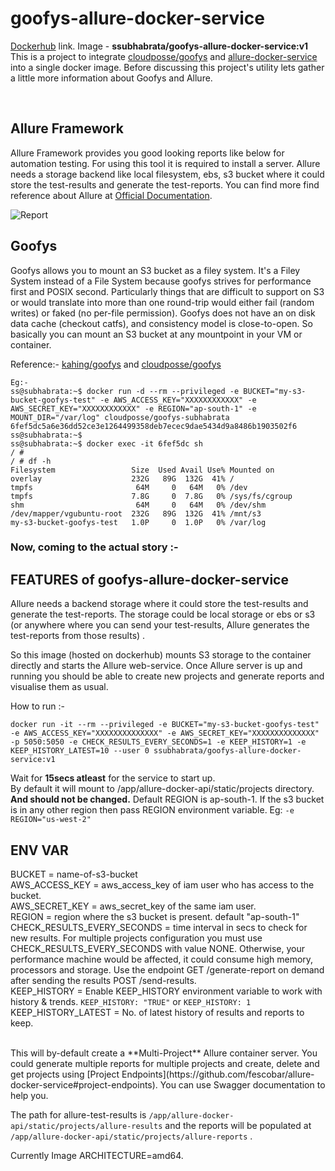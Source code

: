 # goofys-allure-docker-service
[Dockerhub](https://hub.docker.com/repository/docker/ssubhabrata/goofys-allure-docker-service) link. Image - **ssubhabrata/goofys-allure-docker-service:v1**
<br/>
This is a project to integrate [cloudposse/goofys](https://github.com/cloudposse/goofys) and [allure-docker-service](https://github.com/fescobar/allure-docker-service) into a single docker image. Before discussing this project's utility lets gather a little more information about Goofys and Allure.

<br/>

## Allure Framework
Allure Framework provides you good looking reports like below for automation testing. For using this tool it is required to install a server. Allure needs a storage backend like local filesystem, ebs, s3 bucket where it could store the test-results and generate the test-reports.
You can find more find reference about Allure at [Official Documentation](https://docs.qameta.io/allure/).

![Report](https://raw.githubusercontent.com/fescobar/allure-docker-service/master/resources/allure01.png)

## Goofys
Goofys allows you to mount an S3 bucket as a filey system.
It's a Filey System instead of a File System because goofys strives for performance first and POSIX second. Particularly things that are difficult to support on S3 or would translate into more than one round-trip would either fail (random writes) or faked (no per-file permission). Goofys does not have an on disk data cache (checkout catfs), and consistency model is close-to-open.
So basically you can mount an S3 bucket at any mountpoint in your VM or container.

Reference:- [kahing/goofys](https://github.com/kahing/goofys) and [cloudposse/goofys](https://github.com/cloudposse/goofys)

```
Eg:-
ss@subhabrata:~$ docker run -d --rm --privileged -e BUCKET="my-s3-bucket-goofys-test" -e AWS_ACCESS_KEY="XXXXXXXXXXXX" -e AWS_SECRET_KEY="XXXXXXXXXXXX" -e REGION="ap-south-1" -e MOUNT_DIR="/var/log" cloudposse/goofys-subhabrata
6fef5dc5a6e36dd52ce3e1264499358deb7ecec9dae5434d9a8486b1903502f6
ss@subhabrata:~$
ss@subhabrata:~$ docker exec -it 6fef5dc sh
/ # 
/ # df -h
Filesystem                 Size  Used Avail Use% Mounted on
overlay                    232G   89G  132G  41% /
tmpfs                       64M     0   64M   0% /dev
tmpfs                      7.8G     0  7.8G   0% /sys/fs/cgroup
shm                         64M     0   64M   0% /dev/shm
/dev/mapper/vgubuntu-root  232G   89G  132G  41% /mnt/s3
my-s3-bucket-goofys-test   1.0P     0  1.0P   0% /var/log
```

### Now, coming to the actual story :-

## FEATURES of goofys-allure-docker-service

Allure needs a backend storage where it could store the test-results and generate the test-reports. The storage could be local storage or ebs or s3 (or anywhere where you can send your test-results, Allure generates the test-reports from those results) .

So this image (hosted on dockerhub) mounts S3 storage to the container directly and starts the Allure web-service. Once Allure server is up and running you should be able to create new projects and generate reports and visualise them as usual.

How to run :-

```
docker run -it --rm --privileged -e BUCKET="my-s3-bucket-goofys-test" -e AWS_ACCESS_KEY="XXXXXXXXXXXXXX" -e AWS_SECRET_KEY="XXXXXXXXXXXXXX"  -p 5050:5050 -e CHECK_RESULTS_EVERY_SECONDS=1 -e KEEP_HISTORY=1 -e KEEP_HISTORY_LATEST=10 --user 0 ssubhabrata/goofys-allure-docker-service:v1
```
Wait for **15secs atleast** for the service to start up.
<br/>
By default it will mount to /app/allure-docker-api/static/projects directory. **And should not be changed.** Default REGION is ap-south-1. If the s3 bucket is in any other region then pass REGION environment variable. Eg: `-e REGION="us-west-2"` 

## ENV VAR

BUCKET = name-of-s3-bucket
<br/>
AWS_ACCESS_KEY = aws_access_key of iam user who has access to the bucket.
<br/>
AWS_SECRET_KEY = aws_secret_key of the same iam user.
<br/>
REGION = region where the s3 bucket is present. default "ap-south-1"
<br/>
CHECK_RESULTS_EVERY_SECONDS = time interval in secs to check for new results. For multiple projects configuration you must use CHECK_RESULTS_EVERY_SECONDS with value NONE. Otherwise, your performance machine would be affected, it could consume high memory, processors and storage. Use the endpoint GET /generate-report on demand after sending the results POST /send-results.
<br/>
KEEP_HISTORY = Enable KEEP_HISTORY environment variable to work with history & trends. `KEEP_HISTORY: "TRUE"` or `KEEP_HISTORY: 1`
<br/>
KEEP_HISTORY_LATEST = No. of latest history of results and reports to keep.
<br/>

<br/>
This will by-default create a **Multi-Project** Allure container server. You could generate multiple reports for multiple projects and create, delete and get projects using [Project Endpoints](https://github.com/fescobar/allure-docker-service#project-endpoints). You can use Swagger documentation to help you.

The path for allure-test-results is `/app/allure-docker-api/static/projects/allure-results` and the reports will be populated at `/app/allure-docker-api/static/projects/allure-reports` .

Currently Image ARCHITECTURE=amd64.

